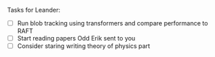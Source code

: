 Tasks for Leander:

- [ ] Run blob tracking using transformers and compare performance to RAFT
- [ ] Start reading papers Odd Erik sent to you
- [ ] Consider staring writing theory of physics part
